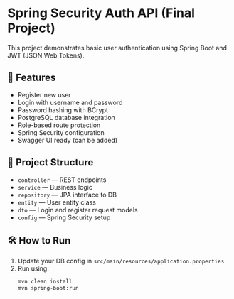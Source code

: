 # Spring Security Auth API (Final Project)

This project demonstrates basic user authentication using Spring Boot and JWT (JSON Web Tokens).

## 🔐 Features
- Register new user
- Login with username and password
- Password hashing with BCrypt
- PostgreSQL database integration
- Role-based route protection
- Spring Security configuration
- Swagger UI ready (can be added)

## 📁 Project Structure
- `controller` — REST endpoints
- `service` — Business logic
- `repository` — JPA interface to DB
- `entity` — User entity class
- `dto` — Login and register request models
- `config` — Spring Security setup

## 🛠 How to Run
1. Update your DB config in `src/main/resources/application.properties`
2. Run using:
   ```bash
   mvn clean install
   mvn spring-boot:run
